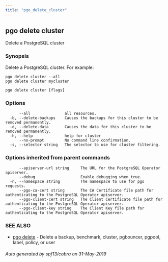 ```yaml
---
title: "pgo_delete_cluster"
---
```

## pgo delete cluster

Delete a PostgreSQL cluster

### Synopsis

Delete a PostgreSQL cluster. For example:

    pgo delete cluster --all
    pgo delete cluster mycluster

```
pgo delete cluster [flags]
```

### Options

```
      --all               all resources.
  -b, --delete-backups    Causes the backups for this cluster to be removed permanently.
  -d, --delete-data       Causes the data for this cluster to be removed permanently.
  -h, --help              help for cluster
      --no-prompt         No command line confirmation.
  -s, --selector string   The selector to use for cluster filtering.
```

### Options inherited from parent commands

```
      --apiserver-url string     The URL for the PostgreSQL Operator apiserver.
      --debug                    Enable debugging when true.
  -n, --namespace string         The namespace to use for pgo requests.
      --pgo-ca-cert string       The CA Certificate file path for authenticating to the PostgreSQL Operator apiserver.
      --pgo-client-cert string   The Client Certificate file path for authenticating to the PostgreSQL Operator apiserver.
      --pgo-client-key string    The Client Key file path for authenticating to the PostgreSQL Operator apiserver.
```

### SEE ALSO

* [pgo delete](/operatorcli/cli/pgo_delete/)	 - Delete a backup, benchmark, cluster, pgbouncer, pgpool, label, policy, or user

###### Auto generated by spf13/cobra on 31-May-2019
